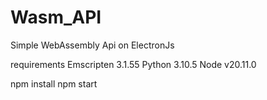 # Wasm_API
Simple WebAssembly Api  on ElectronJs

requirements
Emscripten 3.1.55
Python 3.10.5
Node v20.11.0

npm install
npm start
